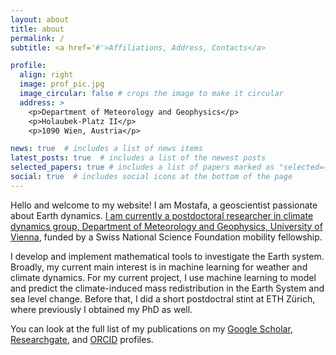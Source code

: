 ```yaml
---
layout: about
title: about
permalink: /
subtitle: <a href='#'>Affiliations, Address, Contacts</a>

profile:
  align: right
  image: prof_pic.jpg
  image_circular: false # crops the image to make it circular
  address: >
    <p>Department of Meteorology and Geophysics</p>
    <p>Holaubek-Platz II</p>
    <p>1090 Wien, Austria</p>

news: true  # includes a list of news items
latest_posts: true  # includes a list of the newest posts
selected_papers: true # includes a list of papers marked as "selected={true}"
social: true  # includes social icons at the bottom of the page
---
```


Hello and welcome to my website! I am Mostafa, a geoscientist passionate about Earth dynamics. [I am currently a postdoctoral researcher in climate dynamics group, Department of Meteorology and Geophysics, University of Vienna](https://klimadynamik.univie.ac.at/?page_id=251), funded by a Swiss National Science Foundation mobility fellowship.

I develop and implement mathematical tools to investigate the Earth system. Broadly, my current main interest is in machine learning for weather and climate dynamics. For my current project, I use machine learning to model and predict the climate-induced mass redistribution in the Earth System and sea level change. Before that, I did a short postdoctral stint at ETH Zürich, where previously I obtained my PhD as well. 

You can look at the full list of my publications on my [Google Scholar](https://scholar.google.com/citations?user=qCI0O08AAAAJ&hl=en), [Researchgate](https://www.researchgate.net/profile/Mostafa-Kiani-Shahvandi), and [ORCID](https://orcid.org/0000-0001-5705-7014) profiles.
